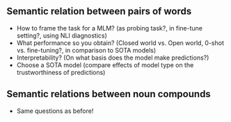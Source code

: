 __Semantic relation between pairs of words__
-
  - How to frame the task for a MLM? (as probing task?, in fine-tune setting?, using NLI diagnostics)
  - What performance so you obtain? (Closed world vs. Open world, 0-shot vs. fine-tuning?, in comparison to SOTA models)
  - Interpretability? (On what basis does the model make predictions?)
  - Choose a SOTA model (compare effects of model type on the trustworthiness of predictions)
 
 __Semantic relations between noun compounds__
 -
  - Same questions as before!
